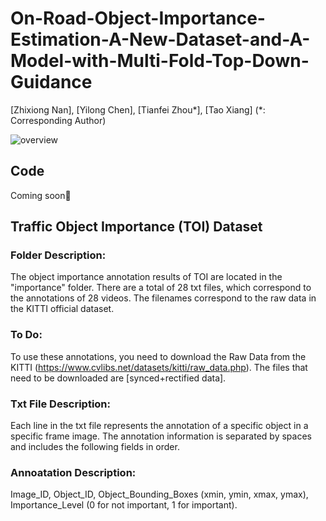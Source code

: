 # On-Road-Object-Importance-Estimation-A-New-Dataset-and-A-Model-with-Multi-Fold-Top-Down-Guidance
[Zhixiong Nan], [Yilong Chen], [Tianfei Zhou*], [Tao Xiang]
(*: Corresponding Author)

![overview](https://github.com/user-attachments/assets/d1f0e342-f4d9-4785-99cb-1fd3bdbd93bc)

## Code
Coming soon🚀

## Traffic Object Importance (TOI) Dataset
### **Folder Description:** <br>
The object importance annotation results of TOI are located in the "importance" folder. There are a total of 28 txt files, which correspond to the annotations of 28 videos. The filenames correspond to the raw data in the KITTI official dataset.

### **To Do:** <br>
To use these annotations, you need to download the Raw Data from the KITTI (https://www.cvlibs.net/datasets/kitti/raw_data.php). The files that need to be downloaded are [synced+rectified data].

### **Txt File Description:** <br>
Each line in the txt file represents the annotation of a specific object in a specific frame image. The annotation information is separated by spaces and includes the following fields in order.

### **Annoatation Description:** <br>
Image_ID, Object_ID, Object_Bounding_Boxes (xmin, ymin, xmax, ymax), Importance_Level (0 for not important, 1 for important).
